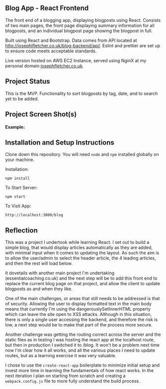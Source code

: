 ## Blog App - React Frontend

The front end of a blogging app, displaying blogposts using React. Consists of two main pages, the front page displaying summary information for all blogposts, and an individual blogpost page showing the blogpost in full.

Built using React and Bootstrap.  Data comes from API located at http://josephlfletcher.co.uk/blog-backend/api/. Eslint and prettier are set up to ensure code meets acceptable standards. 

Live version hosted on AWS EC2 Instance, served using NginX at my personal domain [josephfletcher.co.uk](https://josephfletcher.co.uk/blog).

## Project Status

This is the MVP.  Functionality to sort blogposts by tag, date, and to search yet to be added. 

## Project Screen Shot(s)

#### Example:   

## Installation and Setup Instructions

Clone down this repository. You will need `node` and `npm` installed globally on your machine.  

Installation:

`npm install`  

To Start Server:

`npm start`  

To Visit App:

`http://localhost:3000/blog`  

## Reflection

This was a project I undertook while learning React.  I set out to build a simple blog, that would display articles automatically as they are added, with minimal input when it comes to updating the layout.  As such the aim is to allow the user/admin to select the header article, the 4 leading articles, and then the rest will load below.   

It dovetails with another main project I'm undertaking (essentialcoaching.co.uk) and the next step will be to add this front end to replace the current blog page on that project, and allow the client to update blogposts as and when they like. 

One of the main challenges, or areas that still needs to be addressed is that of security.  Allowing the user to display formatted text in the main body means that currently I'm using the dangerouslySetInnerHTML property which can leave the site open to XSS attacks.  Although in this situation, there is only a single user accessing the backend, and therefore the risk is low, a next step would be to make that part of the process more secure. 

Another challenge was getting the routing correct across the server and the static files as in testing I was hosting the react app at the localhost route, but then in production I switched it to /blog.  It won't be a problem next time now I'm clear how it all works, and all the various places I need to update routes, but as a learning exercise it was very valuable. 

I chose to use the `create-react-app` boilerplate to minimize initial setup and invest more time in learning the fundamentals of how react works. In the next iteration I plan on starting from scratch and creating a `webpack.config.js` file to more fully understand the build process.

